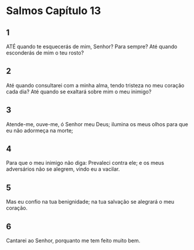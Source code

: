 # Salmos Capítulo 13

## 1
ATÉ quando te esquecerás de mim, Senhor? Para sempre? Até quando esconderás de mim o teu rosto?

## 2
Até quando consultarei com a minha alma, tendo tristeza no meu coração cada dia? Até quando se exaltará sobre mim o meu inimigo?

## 3
Atende-me, ouve-me, ó Senhor meu Deus; ilumina os meus olhos para que eu não adormeça na morte;

## 4
Para que o meu inimigo não diga: Prevaleci contra ele; e os meus adversários não se alegrem, vindo eu a vacilar.

## 5
Mas eu confio na tua benignidade; na tua salvação se alegrará o meu coração.

## 6
Cantarei ao Senhor, porquanto me tem feito muito bem.

